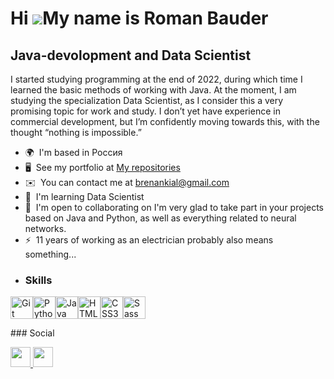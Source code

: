 Hi ![](https://user-images.githubusercontent.com/18350557/176309783-0785949b-9127-417c-8b55-ab5a4333674e.gif)My name is Roman Bauder
====================================================================================================================================

Java-devolopment and Data Scientist
-----------------------------------

I started studying programming at the end of 2022, during which time I learned the basic methods of working with Java. At the moment, I am studying the specialization Data Scientist, as I consider this a very promising topic for work and study. I don’t yet have experience in commercial development, but I’m confidently moving towards this, with the thought “nothing is impossible.”

*   🌍  I'm based in Россия
*   🖥️  See my portfolio at [My repositories](http://https://github.com/RomaRoof?tab=repositories)
*   ✉️  You can contact me at [brenankial@gmail.com](mailto:brenankial@gmail.com)
*   🧠  I'm learning Data Scientist
*   🤝  I'm open to collaborating on I'm very glad to take part in your projects based on Java and Python, as well as everything related to neural networks.
*   ⚡  11 years of working as an electrician probably also means something...
*   ### Skills 
<p align="left">
<a href="https://git-scm.com/" target="_blank" rel="noreferrer"><img src="https://raw.githubusercontent.com/danielcranney/readme-generator/main/public/icons/skills/git-colored.svg" width="36" height="36" alt="Git" /></a><a href="https://www.python.org/" target="_blank" rel="noreferrer"><img src="https://raw.githubusercontent.com/danielcranney/readme-generator/main/public/icons/skills/python-colored.svg" width="36" height="36" alt="Python" /></a><a href="https://www.oracle.com/java/" target="_blank" rel="noreferrer"><img src="https://raw.githubusercontent.com/danielcranney/readme-generator/main/public/icons/skills/java-colored.svg" width="36" height="36" alt="Java" /></a><a href="https://developer.mozilla.org/en-US/docs/Glossary/HTML5" target="_blank" rel="noreferrer"><img src="https://raw.githubusercontent.com/danielcranney/readme-generator/main/public/icons/skills/html5-colored.svg" width="36" height="36" alt="HTML5" /></a><a href="https://www.w3.org/TR/CSS/#css" target="_blank" rel="noreferrer"><img src="https://raw.githubusercontent.com/danielcranney/readme-generator/main/public/icons/skills/css3-colored.svg" width="36" height="36" alt="CSS3" /></a><a href="https://sass-lang.com/" target="_blank" rel="noreferrer"><img src="https://raw.githubusercontent.com/danielcranney/readme-generator/main/public/icons/skills/sass-colored.svg" width="36" height="36" alt="Sass" /></a>
                    </p>
                  ### Social         
                <p align="left">
                      <a href="https://www.github.com/RomaRoof" target="_blank" rel="noreferrer">
                    <picture>
                    <source media="(prefers-color-scheme: dark)" srcset="https://raw.githubusercontent.com/danielcranney/readme-generator/main/public/icons/socials/github-dark.svg" />
                    <source media="(prefers-color-scheme: light)" srcset="https://raw.githubusercontent.com/danielcranney/readme-generator/main/public/icons/socials/github.svg" />
                    <img src="https://raw.githubusercontent.com/danielcranney/readme-generator/main/public/icons/socials/github.svg" width="32" height="32" />
                    </picture>
                    </a>
                      <a href="https://www.stackoverflow.com/users/566746/Роман-Баудер" target="_blank" rel="noreferrer">
                    <picture>
                    <source media="(prefers-color-scheme: dark)" srcset="undefined" />
                    <source media="(prefers-color-scheme: light)" srcset="https://raw.githubusercontent.com/danielcranney/readme-generator/main/public/icons/socials/stackoverflow.svg" />
                    <img src="https://raw.githubusercontent.com/danielcranney/readme-generator/main/public/icons/socials/stackoverflow.svg" width="32" height="32" />
                    </picture>
                    </a></p>
